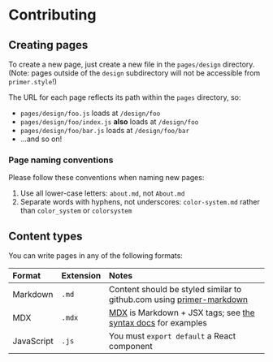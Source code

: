 # Contributing

## Creating pages
To create a new page, just create a new file in the `pages/design` directory. (Note: pages outside of the `design` subdirectory will not be accessible from `primer.style`!)

The URL for each page reflects its path within the `pages` directory, so:

* `pages/design/foo.js` loads at `/design/foo`
* `pages/design/foo/index.js` **also** loads at `/design/foo`
* `pages/design/foo/bar.js` loads at `/design/foo/bar`
* ...and so on!

### Page naming conventions
Please follow these conventions when naming new pages:

1. Use all lower-case letters: `about.md`, not `About.md`
1. Separate words with hyphens, not underscores: `color-system.md` rather than `color_system` or `colorsystem`

## Content types
You can write pages in any of the following formats:

| Format | Extension | Notes |
| :--- | :--- | :--- |
| Markdown | `.md` | Content should be styled similar to github.com using [primer-markdown] |
| MDX | `.mdx` | [MDX] is Markdown + JSX tags; see [the syntax docs](https://mdxjs.com/syntax) for examples |
| JavaScript | `.js` | You must `export default` a React component

[MDX]: https://mdxjs.com/
[primer-markdown]: https://primer.style/css/components/markdown

